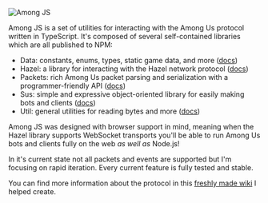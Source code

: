 ![Among JS](https://raw.githubusercontent.com/kognise/among-js/main/banner.svg)

Among JS is a set of utilities for interacting with the Among Us protocol written in TypeScript. It's composed of several self-contained libraries which are all published to NPM:

- Data: constants, enums, types, static game data, and more ([docs](https://among-js-docs.vercel.app/modules/data.html))
- Hazel: a library for interacting with the Hazel network protocol ([docs](https://among-js-docs.vercel.app/modules/hazel.html))
- Packets: rich Among Us packet parsing and serialization with a programmer-friendly API ([docs](https://among-js-docs.vercel.app/modules/packets.html))
- Sus: simple and expressive object-oriented library for easily making bots and clients ([docs](https://among-js-docs.vercel.app/modules/sus.html))
- Util: general utilities for reading bytes and more ([docs](https://among-js-docs.vercel.app/modules/util.html))

Among JS was designed with browser support in mind, meaning when the Hazel library supports WebSocket transports you'll be able to run Among Us bots and clients fully on the web *as well as* Node.js!

In it's current state not all packets and events are supported but I'm focusing on rapid iteration. Every current feature is fully tested and stable.

You can find more information about the protocol in this [freshly made wiki](https://wiki.weewoo.net/wiki/Protocol) I helped create.